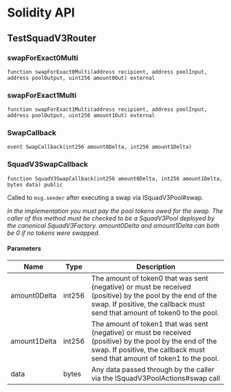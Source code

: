 # Solidity API

## TestSquadV3Router

### swapForExact0Multi

```solidity
function swapForExact0Multi(address recipient, address poolInput, address poolOutput, uint256 amount0Out) external
```

### swapForExact1Multi

```solidity
function swapForExact1Multi(address recipient, address poolInput, address poolOutput, uint256 amount1Out) external
```

### SwapCallback

```solidity
event SwapCallback(int256 amount0Delta, int256 amount1Delta)
```

### SquadV3SwapCallback

```solidity
function SquadV3SwapCallback(int256 amount0Delta, int256 amount1Delta, bytes data) public
```

Called to `msg.sender` after executing a swap via ISquadV3Pool#swap.

_In the implementation you must pay the pool tokens owed for the swap.
The caller of this method must be checked to be a SquadV3Pool deployed by the canonical SquadV3Factory.
amount0Delta and amount1Delta can both be 0 if no tokens were swapped._

#### Parameters

| Name | Type | Description |
| ---- | ---- | ----------- |
| amount0Delta | int256 | The amount of token0 that was sent (negative) or must be received (positive) by the pool by the end of the swap. If positive, the callback must send that amount of token0 to the pool. |
| amount1Delta | int256 | The amount of token1 that was sent (negative) or must be received (positive) by the pool by the end of the swap. If positive, the callback must send that amount of token1 to the pool. |
| data | bytes | Any data passed through by the caller via the ISquadV3PoolActions#swap call |

